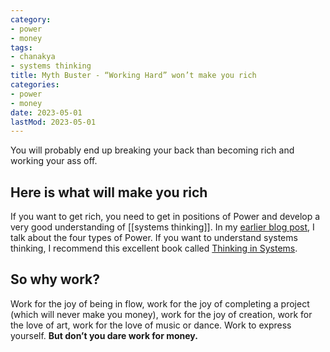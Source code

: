 ```yaml
---
category:
- power
- money
tags:
- chanakya
- systems thinking
title: Myth Buster - “Working Hard” won’t make you rich
categories:
- power
- money
date: 2023-05-01
lastMod: 2023-05-01
---
```

You will probably end up breaking your back than becoming rich and working your ass off.

## Here is what will make you rich

If you want to get rich, you need to get in positions of Power and develop a very good understanding of [[systems thinking]]. In my [earlier blog post](https://www.manoj.work/pages/chanakyas-four-rules-of-power/), I talk about the four types of Power. If you want to understand systems thinking, I recommend this excellent book called [Thinking in Systems](https://www.amazon.in/Thinking-Systems-Donella-H-Meadows-ebook/dp/B005VSRFEA/ref=tmm_kin_swatch_0?_encoding=UTF8&qid=1682923595&sr=8-3).

## So why work? 

Work for the joy of being in flow, work for the joy of completing a project (which will never make you money), work for the joy of creation, work for the love of art, work for the love of music or dance. Work to express yourself. **But don’t you dare work for money.** 


